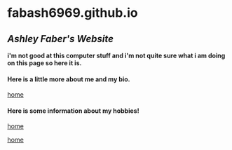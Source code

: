 # fabash6969.github.io
## ***Ashley Faber's Website***
**i'm not good at this computer stuff and i'm not quite sure what i am doing on this page so here it is.**


#### Here is a little more about me and my bio.
[home](bio)
#### Here is some information about my hobbies! 
[home](topic)

[home](index)
